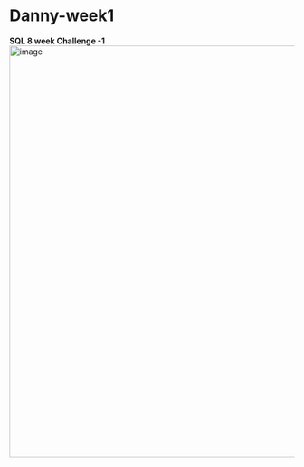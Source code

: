 # Danny-week1
<b>SQL 8 week Challenge -1</b>
<img width="1056" height="728" alt="image" src="https://github.com/user-attachments/assets/36c24034-b0f4-47cb-83ac-ee371a3f777b" />

